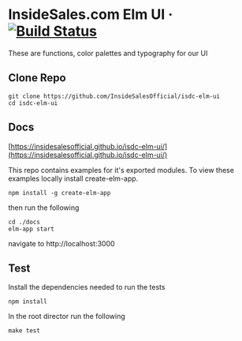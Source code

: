 # InsideSales.com Elm UI &middot; [![Build Status](https://travis-ci.com/InsideSalesOfficial/isdc-elm-ui.svg?branch=master)](https://travis-ci.com/InsideSalesOfficial/isdc-elm-ui)
These are functions, color palettes and typography for our UI

## Clone Repo 
```
git clone https://github.com/InsideSalesOfficial/isdc-elm-ui
cd isdc-elm-ui
```

## Docs
[https://insidesalesofficial.github.io/isdc-elm-ui/](https://insidesalesofficial.github.io/isdc-elm-ui/)

This repo contains examples for it's exported modules. To view these examples locally install create-elm-app. 
```
npm install -g create-elm-app
```
then run the following
```
cd ./docs
elm-app start
```
navigate to http://localhost:3000

## Test
Install the dependencies needed to run the tests
```
npm install
```
In the root director run the following
```
make test
```